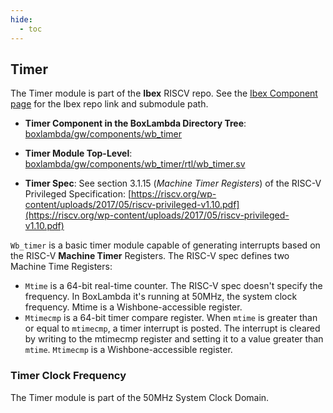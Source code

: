```yaml
---
hide:
  - toc
---
```


## Timer

The Timer module is part of the **Ibex** RISCV repo. See the [Ibex Component page](components_ibex.md) for the Ibex repo link and submodule path.

- **Timer Component in the BoxLambda Directory Tree**:
    [boxlambda/gw/components/wb_timer](https://github.com/epsilon537/boxlambda/tree/master/gw/components/wb_timer)

- **Timer Module Top-Level**:
    [boxlambda/gw/components/wb_timer/rtl/wb_timer.sv](https://github.com/epsilon537/boxlambda/tree/master/gw/components/wb_timer/rtl/wb_timer.sv)

- **Timer Spec**: See section 3.1.15 (*Machine Timer Registers*) of the RISC-V Privileged Specification:
    [https://riscv.org/wp-content/uploads/2017/05/riscv-privileged-v1.10.pdf](https://riscv.org/wp-content/uploads/2017/05/riscv-privileged-v1.10.pdf)

`Wb_timer` is a basic timer module capable of generating interrupts based on the RISC-V **Machine Timer** Registers. The RISC-V spec defines two Machine Time Registers:

- `Mtime` is a 64-bit real-time counter. The RISC-V spec doesn't specify the frequency. In BoxLambda it's running at 50MHz, the system clock frequency. Mtime is a Wishbone-accessible register.
- `Mtimecmp` is a 64-bit timer compare register. When `mtime` is greater than or equal to `mtimecmp`, a timer interrupt is posted. The interrupt is cleared by writing to the mtimecmp register and setting it to a value greater than `mtime`. `Mtimecmp` is a Wishbone-accessible register.

### Timer Clock Frequency

The Timer module is part of the 50MHz System Clock Domain.

